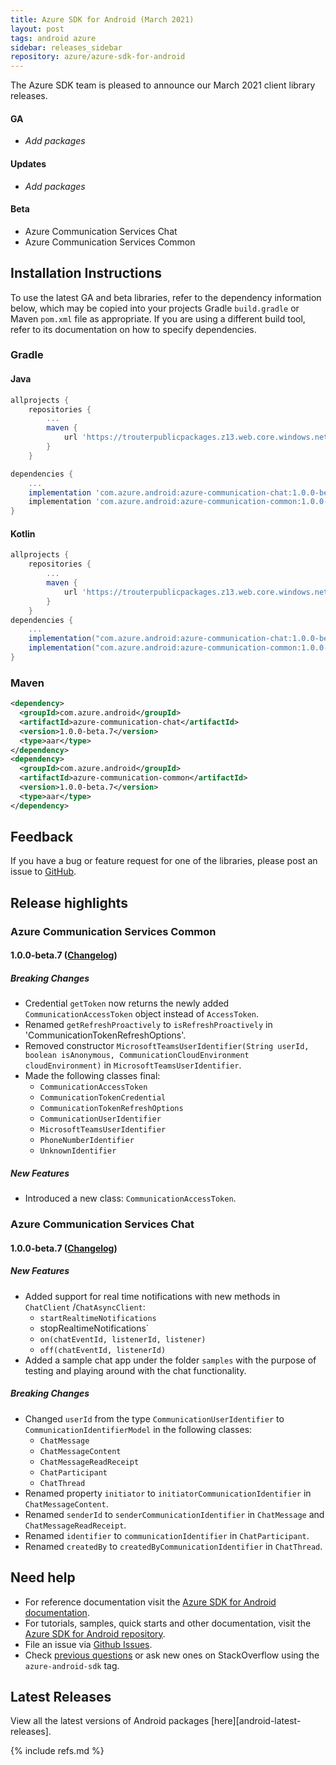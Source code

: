 ```yaml
---
title: Azure SDK for Android (March 2021)
layout: post
tags: android azure
sidebar: releases_sidebar
repository: azure/azure-sdk-for-android
---
```


The Azure SDK team is pleased to announce our March 2021 client library releases.

#### GA

- _Add packages_

#### Updates

- _Add packages_

#### Beta

- Azure Communication Services Chat
- Azure Communication Services Common

## Installation Instructions

To use the latest GA and beta libraries, refer to the dependency information below, which may be copied into your projects Gradle `build.gradle` or Maven `pom.xml` file as appropriate. If you are using a different build tool, refer to its documentation on how to specify dependencies.

### Gradle

#### Java

```gradle
allprojects {
    repositories {
        ...
        maven {
            url 'https://trouterpublicpackages.z13.web.core.windows.net'
        }
    }

dependencies {
    ...
    implementation 'com.azure.android:azure-communication-chat:1.0.0-beta.7'
    implementation 'com.azure.android:azure-communication-common:1.0.0-beta.7'
}
```

#### Kotlin

```gradle
allprojects {
    repositories {
        ...
        maven {
            url 'https://trouterpublicpackages.z13.web.core.windows.net'
        }
    }
dependencies {
    ...
    implementation("com.azure.android:azure-communication-chat:1.0.0-beta.7")
    implementation("com.azure.android:azure-communication-common:1.0.0-beta.7")
}
```

### Maven

```xml
<dependency>
  <groupId>com.azure.android</groupId>
  <artifactId>azure-communication-chat</artifactId>
  <version>1.0.0-beta.7</version>
  <type>aar</type>
</dependency>
<dependency>
  <groupId>com.azure.android</groupId>
  <artifactId>azure-communication-common</artifactId>
  <version>1.0.0-beta.7</version>
  <type>aar</type>
</dependency>
```

## Feedback

If you have a bug or feature request for one of the libraries, please post an issue to [GitHub](https://github.com/azure/azure-sdk-for-android/issues).

## Release highlights

### Azure Communication Services Common

#### 1.0.0-beta.7 ([Changelog](https://github.com/Azure/azure-sdk-for-android/blob/master/sdk/communication/azure-communication-common/CHANGELOG.md#100-beta7-2021-03-09))

##### Breaking Changes

- Credential `getToken` now returns the newly added `CommunicationAccessToken` object instead of `AccessToken`.
- Renamed `getRefreshProactively` to `isRefreshProactively` in 'CommunicationTokenRefreshOptions'.
- Removed constructor `MicrosoftTeamsUserIdentifier(String userId, boolean isAnonymous, CommunicationCloudEnvironment cloudEnvironment)` in `MicrosoftTeamsUserIdentifier`.
- Made the following classes final:
    - `CommunicationAccessToken`
    - `CommunicationTokenCredential`
    - `CommunicationTokenRefreshOptions`
    - `CommunicationUserIdentifier`
    - `MicrosoftTeamsUserIdentifier`
    - `PhoneNumberIdentifier`
    - `UnknownIdentifier`

##### New Features

- Introduced a new class: `CommunicationAccessToken`.

### Azure Communication Services Chat

#### 1.0.0-beta.7 ([Changelog](https://github.com/Azure/azure-sdk-for-android/blob/master/sdk/communication/azure-communication-chat/CHANGELOG.md#100-beta7-2021-03-09))

##### New Features

- Added support for real time notifications with new methods in `ChatClient` /`ChatAsyncClient`:
    - `startRealtimeNotifications`
    -  stopRealtimeNotifications`
    - `on(chatEventId, listenerId, listener)`
    - `off(chatEventId, listenerId)`
- Added a sample chat app under the folder `samples` with the purpose of testing and playing around with the chat functionality.

##### Breaking Changes

- Changed `userId` from the type `CommunicationUserIdentifier` to `CommunicationIdentifierModel` in the following classes:
    - `ChatMessage`
    - `ChatMessageContent`
    - `ChatMessageReadReceipt`
    - `ChatParticipant`
    - `ChatThread`
- Renamed property `initiator` to `initiatorCommunicationIdentifier` in `ChatMessageContent`.
- Renamed `senderId` to `senderCommunicationIdentifier` in `ChatMessage` and `ChatMessageReadReceipt`.
- Renamed `identifier` to `communicationIdentifier` in `ChatParticipant`.
- Renamed `createdBy` to `createdByCommunicationIdentifier` in `ChatThread`.
  
## Need help

- For reference documentation visit the [Azure SDK for Android documentation](https://azure.github.io/azure-sdk-for-android/).
- For tutorials, samples, quick starts and other documentation, visit the [Azure SDK for Android repository](https://github.com/azure/azure-sdk-for-android/).
- File an issue via [Github Issues](https://github.com/Azure/azure-sdk-for-android/issues/new/choose).
- Check [previous questions](https://stackoverflow.com/questions/tagged/azure-android-sdk) or ask new ones on
 StackOverflow using the `azure-android-sdk` tag.

## Latest Releases

View all the latest versions of Android packages [here][android-latest-releases].

{% include refs.md %}
